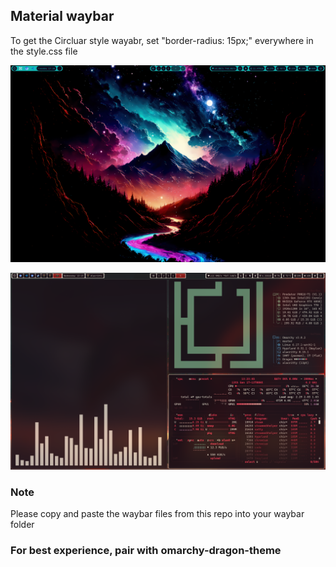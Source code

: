 ## Material waybar

To get the Circluar style wayabr, set "border-radius: 15px;" everywhere in the style.css file

![Preview of waybar](screenshot-2025-10-07_17-28-51.png)

![Preview new waybar](screenshot-2025-10-08_13-23-44.png)

### Note

Please copy and paste the waybar files from this repo into your waybar folder

### For best experience, pair with omarchy-dragon-theme

